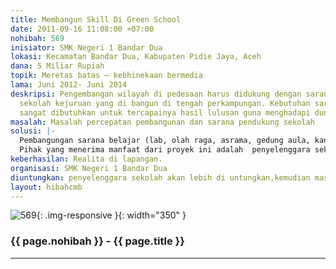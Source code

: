 ```yaml
---
title: Membangun Skill Di Green School
date: 2011-09-16 11:08:00 +07:00
nohibah: 569
inisiator: SMK Negeri 1 Bandar Dua
lokasi: Kecamatan Bandar Dua, Kabupaten Pidie Jaya, Aceh
dana: 5 Miliar Rupiah
topik: Meretas batas – kebhinekaan bermedia
lama: Juni 2012- Juni 2014
deskripsi: Pengembangan wilayah di pedesaan harus didukung dengan sarana, salah satunya
  sekolah kejuruan yang di bangun di tengah perkampungan. Kebutuhan sarana pendukung
  sangat dibutuhkan untuk tercapainya hasil lulusan guna menghadapi dunia kerja.
masalah: Masalah percepatan pembangunan dan sarana pendukung sekolah
solusi: |-
  Pembangungan sarana belajar (lab, olah raga, asrama, gedung aula, kantor, sanitasi, taman, MCK, tempat ibadah) dan membangun kerja sama dengan mitra sekolah.
  Pihak yang menerima manfaat dari proyek ini adalah  penyelenggara sekolah akan lebih di untungkan, kemudian masyarakat sekitar terutama siswa siswi yang berminat bersekolahdi SMK.
keberhasilan: Realita di lapangan.
organisasi: SMK Negeri 1 Bandar Dua
diuntungkan: penyelenggara sekolah akan lebih di untungkan,kemudian masyarakat sekitar terutama siswa siswi yang berminat bersekolahdi SMK
layout: hibahcmb
---
```


![569](/static/img/hibahcmb/569.png){: .img-responsive }{: width="350" }

### {{ page.nohibah }} - {{ page.title }}

---
